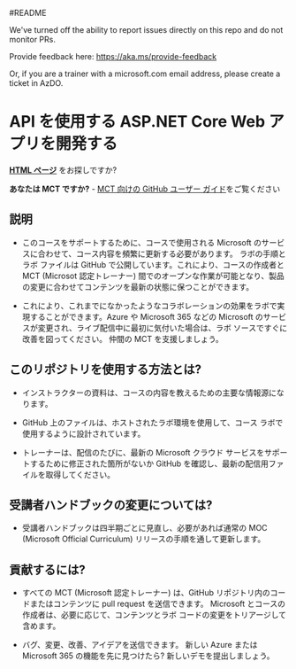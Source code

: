 #README

We've turned off the ability to report issues directly on this repo and do not monitor PRs.

Provide feedback here: https://aka.ms/provide-feedback

Or, if you are a trainer with a microsoft.com email address, please create a ticket in AzDO.

# API を使用する ASP.NET Core Web アプリを開発する

**[HTML ページ](https://microsoftlearning.github.io/APL-2002-develop-aspnet-core-consumes-api/)** をお探しですか?

**あなたは MCT ですか?** - [MCT 向けの GitHub ユーザー ガイド](https://microsoftlearning.github.io/MCT-User-Guide/)をご覧ください

## 説明

- このコースをサポートするために、コースで使用される Microsoft のサービスに合わせて、コース内容を頻繁に更新する必要があります。 ラボの手順とラボ ファイルは GitHub で公開しています。これにより、コースの作成者と MCT (Microsot 認定トレーナー) 間でのオープンな作業が可能となり、製品の変更に合わせてコンテンツを最新の状態に保つことができます。

- これにより、これまでになかったようなコラボレーションの効果をラボで実現することができます。Azure や Microsoft 365 などの Microsoft のサービスが変更され、ライブ配信中に最初に気付いた場合は、ラボ ソースですぐに改善を図ってください。 仲間の MCT を支援しましょう。

## このリポジトリを使用する方法とは?

- インストラクターの資料は、コースの内容を教えるための主要な情報源になります。

- GitHub 上のファイルは、ホストされたラボ環境を使用して、コース ラボで使用するように設計されています。

- トレーナーは、配信のたびに、最新の Microsoft クラウド サービスをサポートするために修正された箇所がないか GitHub を確認し、最新の配信用ファイルを取得してください。

## 受講者ハンドブックの変更については?

- 受講者ハンドブックは四半期ごとに見直し、必要があれば通常の MOC (Microsoft Official Curriculum) リリースの手順を通して更新します。

## 貢献するには?

- すべての MCT (Microsoft 認定トレーナー) は、GitHub リポジトリ内のコードまたはコンテンツに pull request を送信できます。 Microsoft とコースの作成者は、必要に応じて、コンテンツとラボ コードの変更をトリアージして含めます。

- バグ、変更、改善、アイデアを送信できます。 新しい Azure または Microsoft 365 の機能を先に見つけたら? 新しいデモを提出しましょう。
